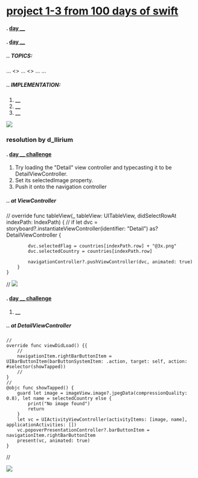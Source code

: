 # [project 1-3 from 100 days of swift](https://www.hackingwithswift.com/100)
#### . [day **__**](https://www.hackingwithswift.com/100/**__**)
#### . [day **__**](https://www.hackingwithswift.com/100/**__**)
##### .. TOPICS: 
... <>
... <>
... <FileManager>
... <typecasting>

##### .. IMPLEMENTATION:
1. **__**
2. **__**
3. **__**

![](**ScrollDownTableView.gif**)

### resolution by d_llirium
####  . [day **__** challenge](https://www.hackingwithswift.com/100/)
1.  Try loading the "Detail" view controller and typecasting it to be DetailViewController.
2. Set its selectedImage property.
3. Push it onto the navigation controller
##### .. at ViewController
//
    override func tableView(_ tableView: UITableView, didSelectRowAt indexPath: IndexPath) {
        // 
        if let dvc = storyboard?.instantiateViewController(identifier: "Detail") as? DetailViewController {
            
            dvc.selectedFlag = countries[indexPath.row] + "@3x.png"
            dvc.selectedCountry = countries[indexPath.row]
            
            navigationController?.pushViewController(dvc, animated: true)
        }
    }
//
![](**SelectCell_OpenImage.gif**)

####  . [day **__** challenge](https://www.hackingwithswift.com/100/)
1.  **__**
##### .. at DetailViewController
    //
    override func viewDidLoad() {{
        //
        navigationItem.rightBarButtonItem = UIBarButtonItem(barButtonSystemItem: .action, target: self, action: #selector(showTapped))
        //
    }
    // 
    @objc func showTapped() {
        guard let image = imageView.image?.jpegData(compressionQuality: 0.8), let name = selectedCountry else {
            print("No image found")
            return
        }
        let vc = UIActivityViewController(activityItems: [image, name], applicationActivities: [])
        vc.popoverPresentationController?.barButtonItem = navigationItem.rightBarButtonItem
        present(vc, animated: true)
    }    
//

![](**ShareImage.gif**)
